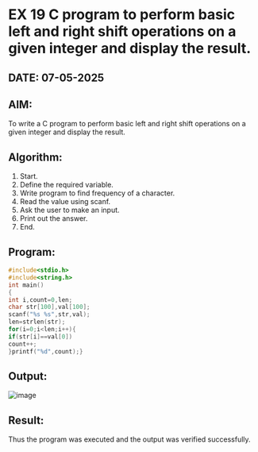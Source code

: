 # EX 19 C program to perform basic left and right shift operations on a given integer and display the result.
## DATE: 07-05-2025
## AIM:
To write a C program to perform basic left and right shift operations on a given integer and display the result.

## Algorithm:
1. Start.
2. Define the required variable.
3. Write program to find frequency of a character.
4. Read the value using scanf.
5. Ask the user to make an input.
6. Print out the answer.
7. End.    

## Program:
```c program
#include<stdio.h>
#include<string.h>
int main()
{
int i,count=0,len;
char str[100],val[100];
scanf("%s %s",str,val);
len=strlen(str);
for(i=0;i<len;i++){
if(str[i]==val[0])
count++;
}printf("%d",count);}
```

## Output:
![image](https://github.com/user-attachments/assets/ffd9fc57-de00-4236-9951-0d5d1aea2ce4)

## Result:
Thus the program was executed and the output was verified successfully.
